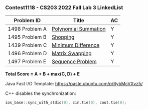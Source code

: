 ### Contest1118 - CS203 2022 Fall Lab 3 LinkedList

| Problem ID      | Title                           | AC   |
| --------------- | ------------------------------- | ---- |
| 1498 Problem  A | [Polynomial Summation](A_1498/) | Y    |
| 1495 Problem  B | [Shopping](B_1495/)             | Y    |
| 1439 Problem  C | [Minimum Difference](C_1439/)   | Y    |
| 1496 Problem  D | [Matrix Swapping](D_1496/)      | Y    |
| 1497 Problem  E | [Sequence Problem](E_1497/)     | Y    |

**Total Score = A + B + max(C, D) + E**

Java Fast I/O Template: https://paste.ubuntu.com/p/6ybMcVXvz5/

C++ disables the synchronization: 

```c++
ios_base::sync_with_stdio(0), cin.tie(0), cout.tie(0);
```
